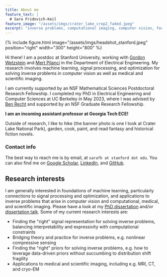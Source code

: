 ```yaml
---
title: About me
feature_text: |
  # Sara Fridovich-Keil
feature_image: "/assets/imgs/crater_lake_crop2_faded.jpeg"
excerpt: "inverse problems, computational imaging, computer vision, foundations of machine learning"
---
```


{% include figure.html image="/assets/imgs/headshot_stanford.jpeg" position="right" width="300" height="800" %}

Hi there! I am a postdoc at Stanford University, working with [Gordon Wetzstein](https://web.stanford.edu/~gordonwz/) and [Mert Pilanci](https://web.stanford.edu/~pilanci/) in the Department of Electrical Engineering. My research involves machine learning, signal processing, and optimization for solving inverse problems in computer vision as well as medical and scientific imaging.
<!-- I am a postdoctoral scholar at Stanford University, where I work with [Gordon Wetzstein](https://web.stanford.edu/~gordonwz/) and [Mert Pilanci](https://web.stanford.edu/~pilanci/) on foundations and applications of machine learning and signal processing in computational imaging.  -->
I am currently supported by an NSF Mathematical Sciences Postdoctoral Research Fellowship. I completed my PhD in Electrical Engineering and Computer Sciences at UC Berkeley in May 2023, where I was advised by [Ben Recht](https://people.eecs.berkeley.edu/~brecht/) and supported by an NSF Graduate Research Fellowship.

**I am an incoming assistant professor at Georgia Tech ECE!**

Outside of research, I like to hike (the banner photo is one I took at Crater Lake National Park), garden, cook, paint, and read fantasy and historical fiction novels.

### Contact info

The best way to reach me is by email, at `sarafk at stanford dot edu`. You can also find me on [Google Scholar](https://scholar.google.com/citations?user=9xF7M6wAAAAJ&hl=en), [LinkedIn](https://www.linkedin.com/in/sara-fridovich-keil-3aa744160/), and [GitHub](https://github.com/sarafridov/).

## Research interests

I am generally interested in foundations of machine learning, particularly connections to signal processing and optimization, and applications to inverse problems that arise in computer vision and computational, medical, and scientific imaging. Please have a look at my [PhD dissertation](https://www2.eecs.berkeley.edu/Pubs/TechRpts/2023/EECS-2023-63.html) and/or [dissertation talk](https://drive.google.com/file/d/1PpJx7MZiiNXr8X5sZCkmnQcJIiwvPc9Q/view). Some of my current research interests are:

* Finding the "right" signal representation for solving inverse problems, balancing interpretability and expressivity with computational constraints
* Bridging theory and practice for inverse problems, e.g. nonlinear compressive sensing
* Finding the "right" priors for solving inverse problems, e.g. how to leverage data-driven priors without succumbing to distribution shift fragility
* Applications to medical and scientific imaging, including e.g. MRI, CT, and cryo-EM

<!-- Some projects in this line of work are [Plenoxels](https://alexyu.net/plenoxels/) and [K-Planes](https://sarafridov.github.io/K-Planes/).
<p align="left"><iframe width="560" height="315" src="https://www.youtube.com/watch?v=KCDd7UFO1d0" title="Plenoxels video" frameborder="0" allow="accelerometer; autoplay; clipboard-write; encrypted-media; gyroscope; picture-in-picture" allowfullscreen></iframe></p>
<p align="right"><iframe width="560" height="315" src="https://www.youtube.com/watch?v=pBqaAOTGfjQ" title="K-Planes video" frameborder="0" allow="accelerometer; autoplay; clipboard-write; encrypted-media; gyroscope; picture-in-picture" allowfullscreen></iframe></p> -->
<!-- {% include video.html id="EmrReoNQP3s?t=1437" title="RSS 2021 Workshop Talk" %} -->


<!-- ## Lab

My lab website can be found [here](https://clearoboticslab.github.io). If you are a _prospective graduate student_, please feel free to reach out to me by email to express your interest. In your note, please identify one recent publication from the lab that you find interesting, and explain the technical nugget you found most exciting. Please also mention your favorite math class and the most exciting topic you learned in that class.

If you are an _undergraduate student_ who is interested in doing research in the lab, e.g. for a summer internship, please first reach out to students or postdocs in the lab and try to identify a potential mentor. Once you have identified a potential mentor, please email David and cc that mentor.

## Updates

Note that this website is not updated as regularly as my lab website above. Apologies for any confusion. -->

<!-- _(July 2021)_ I recently gave an invited talk at the [RSS 2021 Workshop on Perception and Control for Autonomous Navigation in Crowded, Dynamic Environments](https://negarmehr.github.io/RSS2021Workshop/). The talk aims to deliver a brief tutorial on (a) what dynamic games are, (b) why they are a good model for multi-agent interactions, (c) how to solve them efficiently, and (d) some of the mathematical subtlety underlying dynamic games. If you check out the earlier recorded talks in the workshop, you'll also notice that the iterative method for solving dynamic Nash games developed in my PhD thesis bears a striking resemblance to contemporaneous, [independent work going on at Waymo Research](https://youtu.be/T_LkNm3oXdE?t=640). -->

<!-- <p align="center"><iframe width="560" height="315" src="https://www.youtube.com/embed/EmrReoNQP3s?start=1420" title="YouTube video player" frameborder="0" allow="accelerometer; autoplay; clipboard-write; encrypted-media; gyroscope; picture-in-picture" allowfullscreen></iframe></p> -->
<!-- {% include video.html id="EmrReoNQP3s?t=1437" title="RSS 2021 Workshop Talk" %} -->
